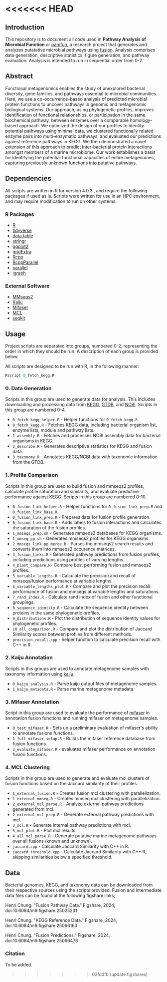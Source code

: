 
<<<<<<< HEAD
=======
## Introduction
This repository is to document all code used in **Pathway Analysis of Microbial Function** or [pamfun](), a research project that generates and analyzes putatative microbial pathways using [fusion](https://doi.org/10.1093/nar/gkad757). Analysis comprises data generation, descriptive statistics, figure generation, and pathway evaluation. Analysis is intended to run in sequential order from 0-2.

## Abstract
Functional metagenomics enables the study of unexplored bacterial diversity, gene families, and pathways essential to microbial communities. Here, we use a co-occurrence-based analysis of predicted microbial protein functions to uncover pathways in genomic and metagenomic biological systems. Our approach, using phylogenetic profiles, improves identification of functional relationships, or participation in the same biochemical pathway, between enzymes over a comparable homology-based approach. We optimized the design of our profiles to identity potential pathways using minimal data, we clustered functionally related enzyme pairs into multi-enzymatic pathways, and evaluated our predictions against reference pathways in KEGG. We then demonstrated a novel extension of this approach to predict inter-bacterial protein interactions amongst members of a marine microbiome. Our work establishes a basis for identifying the potential functional capacities of entire metagenomes, capturing previously unknown functions into putative pathways.


## Dependencies
All scripts are written in R for version 4.0.3., and require the following packages if used as is. Scripts were written for use in an HPC environment, and may require modification to run on other systems.

### R Packages
- [R](https://www.r-project.org/)
- [tidyverse](https://www.tidyverse.org/)
- [data.table](https://cran.r-project.org/web/packages/data.table/index.html)
- [stringr](https://cran.r-project.org/web/packages/stringr/index.html)
- [ggplot2](https://ggplot2.tidyverse.org/)
- [gridExtra](https://cran.r-project.org/web/packages/gridExtra/index.html)
- [Rcpp](https://cran.r-project.org/web/packages/Rcpp/index.html)
- [RcppParallel](https://cran.r-project.org/web/packages/RcppParallel/index.html)
- [parallel](https://stat.ethz.ch/R-manual/R-devel/library/parallel/doc/parallel.pdf)
- [igraph](https://r.igraph.org/)

### External Software
- [MMseqs2](https://github.com/soedinglab/MMseqs2)
- [Kaiju](https://bioinformatics-centre.github.io/kaiju/)
- [Mifaser](https://bromberglab.org/project/mifaser/)
- [MCL](https://micans.org/mcl/)
- [seqkit](https://bioinf.shenwei.me/seqkit/)

## Usage
Project scripts are separated into groups, numbered 0-2, representing the order in which they should be run. A description of each group is provided below.

All scripts are designed to be run with R, in the following manner:
```R
Rscript 0_fetch_kegg.R
```


### 0. Data Generation
Scripts in this group are used to generate data for analysis. This includes downloading and processing data from [KEGG](https://www.genome.jp/kegg/), [GTDB](https://gtdb.ecogenomic.org/), and [NCBI](https://ftp.ncbi.nlm.nih.gov/). Scripts in this group are numbered 0-4.

- ``0_fetch_kegg_helper.R`` - Helper functions for ``0_fetch_kegg.R``
- ``0_fetch_kegg.R`` - Fetches KEGG data, including bacterial organism list, enzyme lists, module and pathway lists.
- ``1_assembly.R`` - Fetches and processes NCBI assembly data for bacterial organisms in KEGG.
- ``2_describe.R`` - Generates descriptive statistics for KEGG and fusion data.
- ``3_taxonomy.R`` - Annotates KEGG/NCBI data with taxonomic information from the GTDB.

### 1. Profile Comparison
Scripts in this group are used to build fusion and mmseqs2 profiles, calculate profile saturation and similarity, and evaluate predictive performance against KEGG. Scripts in this group are numbered 0-10.

- ``0_fusion_link_helper.R`` - Helper functions for ``0_fusion_link_prep.R`` and ``0_fusion_link_base.R``.
- ``0_fusion_link_prep.R`` - Prepares data for fusion profile generation.
- ``0_fusion_link_base.R`` - Adds labels to fusion interactions and calculates the saturation of the fusion profiles.
- ``1_mmseqs_prep.sh`` - Generates mmseqs2 databases for KEGG organisms.
- ``1_mmseq_pp.sh`` - Generates mmseqs2 profiles for KEGG organisms.
- ``2_mmseqs_link_pp_merge.R`` - Parses the mmseqs2 search results and converts them into mmseqs2 occurence matrices.
- ``3_fusion_links.R`` - Generated pathway predictions from fusion profiles, including predictions using profiles of varying lengths.
- ``4_blast_compare.R``- Compare best performing fusion and mmseqs2 profiles.
- ``5_variable_lengths.R`` - Calculate the precision and recall of mmseqs/fusion performance at variable lengths.
- ``6_variable_lengths_plot.R`` - Compare and plot the precision recall performance of fusion and mmseqs at variable lengths and saturations.
- ``7_rand_index.R`` - Calculate rand index of fusion and other functional groupings.
- ``8_sequence_identity.R`` - Calculate the sequence identity between proteins in the same phylogenetic profiles.
- ``9_distributions.R`` - Plot the distribution of sequence identity values for phylogenetic profiles.
- ``10_all_comparison.R`` - Compare and plot the distribution of Jaccard Similarity scores between profiles from different methods.
- ``precision_recall.cpp`` - helper function to calculate precision recall with C++ in R.

### 2. Kaiju Annotation
Scripts in this groups are used to annotate metagenome samples with taxonomy information using [kaiju](https://bioinformatics-centre.github.io/kaiju/).

- ``0_kaiju_analysis.R`` - Parse kaiju output files of metagenome samples.
- ``1_kaiju_metadata.R`` - Parse marine metagenome metadata.

### 3. Mifaser Annotation
Script in this group are used to evaluate the performance of [mifaser](https://bromberglab.org/project/mifaser/) in annotation fusion functions and running mifaser on metagenome samples.

- ``0_test_mifaser.R`` - Sets up a preliminary evaluation of mifaser's ability to annotate fusions functions.
- ``1_full_mifaser_setup.R`` - Builds the mifaser reference database from fusion functions.
- ``2_evaluate_mifaser.R`` - evaluates mifaser performance on annotation fusion functions.
### 4. MCL Clustering
Scripts in this group are used to generate and evaluate mcl clusters of fusion functions based on the Jaccard similarity of their profiles.

- ``1_external_fusion.R`` - Creates fusion mcl clustering with parallelization.
- ``1_external_mmseq.R`` - Creates mmseq mcl clustering with parallelization.
- ``2_external_mcl_parse.R`` - Analyze external pathway predictions generated from mcl.
- ``2_external_mcl_prep.R`` - Generate external pathway predictions with mcl.
- ``3_mcl.R`` - Generate internal pathway predictions with mcl.
- ``3_mcl_plot.R`` - Plot mcl results.
- ``4_all_mcl_parse.R`` - Generate putative marine metagenome pathways over all fusions (known and unknown).
- ``jaccard.cpp`` - Calculate Jaccard Similarity with C++ in R.
- ``jaccard_threshold.cpp`` - Calculate Jaccard Similarity with C++ R, skipping similarities below a specified threshold.

## Data

Bacterial genomes, KEGG, and taxonomy data can be downloaded from their respective sources using the scripts provided. Fusion and intermediate data files can be found at the following figshare links;

Henri Chung. "Fusion Pathway Data." Figshare, 2024, doi:10.6084/m9.figshare.25025231


Henri Chung. "KEGG Reference Data." Figshare, 2024, doi:10.6084/m9.figshare.25066163


Henri Chung. "Fusion Predictions." Figshare, 2024, doi:10.6084/m9.figshare.25066478

### Citation

To be added.
>>>>>>> 02fddfb (update figshares)
